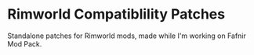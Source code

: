 # Rimworld Compatiblility Patches

Standalone patches for Rimworld mods, made while I'm working on Fafnir Mod Pack.

